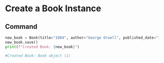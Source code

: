 # Create a Book Instance

## Command
```python
new_book = Book(title="1984", author="George Orwell", published_date="1949-01-01")
new_book.save()
print(f"Created Book: {new_book}")

#Created Book: Book object (1)